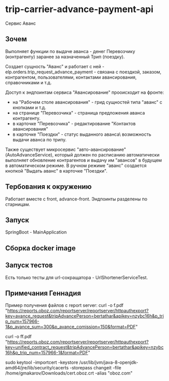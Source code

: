 # trip-carrier-advance-payment-api
Сервис Аванс

## Зочем
Выполняет функции по выдаче аванса - денег Перевозчику (контрагенту) заранее за назначенный Трип (поездку).

Создает сущность "Аванс" и работает с ней - elp.orders.trip_request_advance_payment - связана с поездкой, заказом, контрагентом, пользователями, контактами авансирования, справочниками и т.д.

Доступ к эндпоинтам сервиса "Авансирование" прооисходит на фронте:
- на "Рабочем столе авансирования" - грид сущностей типа "аванс" с кнопками и т.д.
- на странице "Перевозчика" - страница предложения аванса контрагенту.
- в карточке "Перевозчика" - редактирование "Контактов авансирования"
- в карточке "Поездки" - статус выданного аванса\ возможность выдачи аванса по трипу.

Также существует микросервис "авто-авансирование" (AutoAdvanceService), который должен по расписанию автоматически выполняет обновление контрагентов и выдачу им "авансов" в будущем в автоматическом режиме. В ручном режиме "аванс" создается кнопкой "Выдать аванс" в карточке "Поездки".

## Тербования к окружению
Работает вместе с front, advance-front. Эндпоинты разделены по старницам.

## Запуск
SpringBoot - MainApplication

## Сборка docker image

## Запуск тестов
Есть только тесты для url-сокращатора - UrlShortenerServiceTest.


## Примечания Геннадия
Пример получения файлов с report server:
curl -o f.pdf "https://reports.oboz.com/reportserver/reportserver/httpauthexport?key=avance_request&tripAdvancePerson=bertathar&apikey=nzybc16h&p_trip_num=157966-1&p_avance_sum=300&p_avance_comission=150&format=PDF"

curl -o ff.pdf "https://reports.oboz.com/reportserver/reportserver/httpauthexport?key=unified_contract_request&tripAdvancePerson=bertathar&apikey=nzybc16h&p_trip_num=157966-1&format=PDF"

sudo keytool -importcert -keystore /usr/lib/jvm/java-8-openjdk-amd64/jre/lib/security/cacerts -storepass changeit -file /home/gmakarov/Downloads/cert.oboz.crt -alias "oboz.com"
